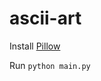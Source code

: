 # ascii-art

Install [Pillow](https://pillow.readthedocs.io/en/stable/installation.html)

Run `python main.py`

